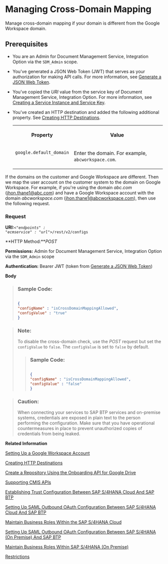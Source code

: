 <!-- loio96d2d978006c4aa18c9680cac9c0369b -->

# Managing Cross-Domain Mapping

Manage cross-domain mapping if your domain is different from the Google Workspace domain.



## Prerequisites

-   You are an Admin for Document Management Service, Integration Option via the `SDM_Admin` scope.

-   You've generated a JSON Web Token \(JWT\) that serves as your authorization for making API calls. For more information, see [Generate a JSON Web Token](integration-option-guide/generate-a-json-web-token-bff9fd6.md).

-   You've copied the *URI* value from the service key of Document Management Service, Integration Option. For more information, see [Creating a Service Instance and Service Key](integration-option-guide/creating-a-service-instance-and-service-key-fe7f1e5.md).

-   You've created an HTTP destination and added the following additional property. See [Creating HTTP Destinations](creating-http-destinations-2b04ac7.md).


    <table>
    <tr>
    <th valign="top">

    Property
    
    </th>
    <th valign="top">

    Value
    
    </th>
    </tr>
    <tr>
    <td valign="top">
    
    `google.default_domain`
    
    </td>
    <td valign="top">
    
    Enter the domain. For example, `abcworkspace.com`.
    
    </td>
    </tr>
    </table>
    

If the domains on the customer and Google Workspace are different. Then we map the user account on the customer system to the domain on Google Workspace. For example, if you're using the domain *abc.com* \(jhon.thane1@abc.com\) and have a Google Workspace account with the domain *abcworkspace.com* \(jhon.thane1@abcworkspace.com\), then use the following request.



### Request

**URI:**<code><i class="varname">&lt;"endpoints" : "ecmservice" : "url"&gt;</i>/rest/v2/configs</code>

**HTTP Method:***POST*

**Permissions:** Admin for Document Management Service, Integration Option via the `SDM_Admin` scope

**Authentication:** Bearer JWT \(token from [Generate a JSON Web Token](integration-option-guide/generate-a-json-web-token-bff9fd6.md)\)

**Body**

> ### Sample Code:  
> ```json
> 
> {
> "configName" : "isCrossDomainMappingAllowed",
> "configValue" : "true"
> }
> 
> ```

> ### Note:  
> To disable the cross-domain check, use the *POST* request but set the `configValue` to `false`. The `configValue` is set to `false` by default.
> 
> > ### Sample Code:  
> > ```json
> > 
> > {
> > "configName" : "isCrossDomainMappingAllowed",
> > "configValue" : "false"
> > }
> > 
> > ```

> ### Caution:  
> When connecting your services to SAP BTP services and on-premise systems, credentials are exposed in plain text to the person performing the configuration. Make sure that you have operational countermeasures in place to prevent unauthorized copies of credentials from being leaked.

**Related Information**  


[Setting Up a Google Workspace Account](setting-up-a-google-workspace-account-9670f69.md "Create your Google Workspace Account to connect to Document Management Service, Integration Option.")

[Creating HTTP Destinations](creating-http-destinations-2b04ac7.md "Create destinations in your SAP BTP subaccount to connect Google Drive with Document Management Service, Integration Option.")

[Create a Repository Using the Onboarding API for Google Drive](create-a-repository-using-the-onboarding-api-for-google-drive-90faa8c.md "Create your repository to Document Management Service, Integration Option as it's required for establishing a connection with Google Drive.")

[Supporting CMIS APIs](supporting-cmis-apis-4288da6.md "Following is a list of all supported CMIS (Content Management Interoperability Services) REST APIs.")

[Establishing Trust Configuration Between SAP S/4HANA Cloud And SAP BTP](establishing-trust-configuration-between-sap-s-4hana-cloud-and-sap-btp-66f91a9.md "To establish SAML trust to the identity providers generated in the SAP S/4HANA Cloud, import the SAML identity provider metadata to the Cloud Foundry account.")

[Setting Up SAML Outbound OAuth Configuration Between SAP S/4HANA Cloud And SAP BTP](setting-up-saml-outbound-oauth-configuration-between-sap-s-4hana-cloud-and-sap-btp-26f9c07.md "Configure SAML Outbound OAuth configuration between SAP S/4HANA Cloud and SAP BTP.")

[Maintain Business Roles Within the SAP S/4HANA Cloud](maintain-business-roles-within-the-sap-s-4hana-cloud-091973b.md "Create and maintain business roles based on the selected business catalogs.")

[Setting Up SAML Outbound OAuth Configuration Between SAP S/4HANA \(On Premise\) And SAP BTP](setting-up-saml-outbound-oauth-configuration-between-sap-s-4hana-on-premise-and-sap-btp-699a106.md "Configure SAML Outbound OAuth configuration between SAP S/4HANA (on premise) and SAP BTP.")

[Maintain Business Roles Within SAP S/4HANA \(On Premise\)](maintain-business-roles-within-sap-s-4hana-on-premise-d1999cf.md "You can define authorizations for your custom business roles in SAP S/4HANA (On Premise).")

[Restrictions](restrictions-ed62ee4.md "The following is a list of various restrictions provided by Google Drive APIs to support Google Workspace Integration.")

